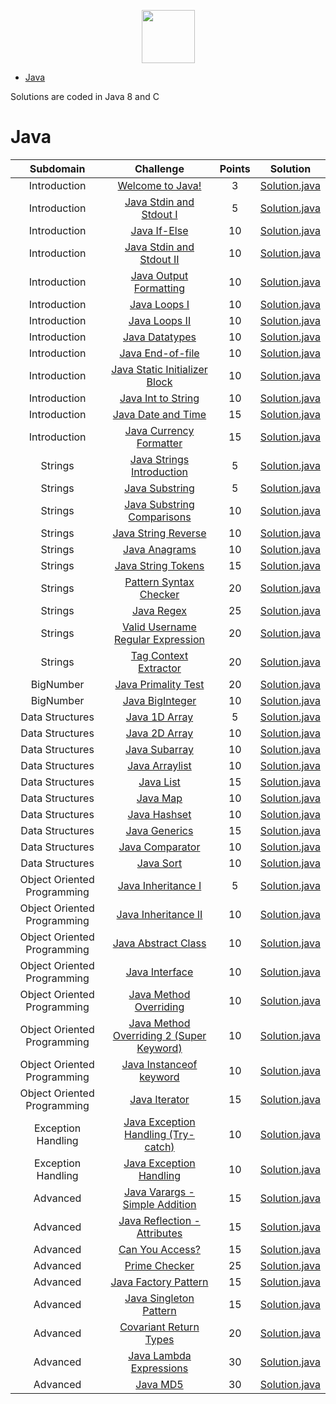 <p align="center">
    <a href="https://www.hackerrank.com/RodneyShag">
        <img height=85 src="https://d3keuzeb2crhkn.cloudfront.net/hackerrank/assets/styleguide/logo_wordmark-f5c5eb61ab0a154c3ed9eda24d0b9e31.svg">
    </a>
</p>

* [Java](#java)

Solutions are coded in Java 8 and C

# Java

|          Subdomain          |                                                         Challenge                                                        | Points |                                                                                         Solution                                                                                        |
|:---------------------------:|:------------------------------------------------------------------------------------------------------------------------:|:------:|:---------------------------------------------------------------------------------------------------------------------------------------------------------------------------------------:|
|         Introduction        | [Welcome to Java!](https://www.hackerrank.com/challenges/welcome-to-java)                                                |    3   | [Solution.java](https://github.com/martojdk/HackerRank-Solutions/blob/master/Java/Welcome%20to%20Java/Solution.java)
|         Introduction        | [Java Stdin and Stdout I](https://www.hackerrank.com/challenges/java-stdin-and-stdout-1/problem)|5| [Solution.java](https://github.com/martojdk/HackerRank-Solutions/blob/master/Java/Introduction/Java%20Stdin%20and%20Stdout%20I/Solution.java)|
|         Introduction        | [Java If-Else](https://www.hackerrank.com/challenges/java-if-else/problem)|10| [Solution.java](https://github.com/martojdk/HackerRank-Solutions/blob/master/Java/Java%20If-Else/Solution.java)|
|         Introduction        | [Java Stdin and Stdout II](https://www.hackerrank.com/challenges/java-stdin-stdout/problem)|10| [Solution.java](https://github.com/martojdk/HackerRank-Solutions/blob/master/Java/Introduction/Java%20Stdin%20and%20Stdout%20II/Solution.java)|
|         Introduction        | [Java Output Formatting](https://www.hackerrank.com/challenges/java-output-formatting/problem)|10| [Solution.java](https://github.com/martojdk/HackerRank-Solutions/blob/master/Java/Introduction/Java%20Output%20Formatting/Solution.java)|
|         Introduction        | [Java Loops I](https://www.hackerrank.com/challenges/java-loops-i/problem)|10| [Solution.java](https://github.com/martojdk/HackerRank-Solutions/blob/master/Java/Introduction/Java%20Loops%20I/Solution.java)|
|         Introduction        | [Java Loops II](https://www.hackerrank.com/challenges/java-loops/problem)|10| [Solution.java](https://github.com/martojdk/HackerRank-Solutions/blob/master/Java/Introduction/Java%20Loops%20II/Solution.java)|
|         Introduction        | [Java Datatypes](https://www.hackerrank.com/challenges/java-datatypes/problem)|10| [Solution.java](https://github.com/martojdk/HackerRank-Solutions/blob/master/Java/Introduction/Java%20Datatypes/Solution.java)|
|         Introduction        | [Java End-of-file](https://www.hackerrank.com/challenges/java-end-of-file/problem)|10| [Solution.java](https://github.com/martojdk/HackerRank-Solutions/blob/master/Java/Introduction/Java%20End-of-file/Solution.java)|
|         Introduction        | [Java Static Initializer Block](https://www.hackerrank.com/challenges/java-static-initializer-block/problem)|10| [Solution.java](https://github.com/martojdk/HackerRank-Solutions/blob/master/Java/Introduction/Java%20Static%20Initializer%20Block/Solution.java)|
|         Introduction        | [Java Int to String](https://www.hackerrank.com/challenges/java-int-to-string/problem)|10| [Solution.java](https://github.com/martojdk/HackerRank-Solutions/blob/master/Java/Introduction/Java%20Int%20to%20String/Solution.java)|
|         Introduction        | [Java Date and Time](https://www.hackerrank.com/challenges/java-date-and-time/problem)|15| [Solution.java](https://github.com/martojdk/HackerRank-Solutions/blob/master/Java/Introduction/Java%20Date%20and%20Time/Solution.java)|
|         Introduction        | [Java Currency Formatter](https://www.hackerrank.com/challenges/java-currency-formatter/problem)|15| [Solution.java](https://github.com/martojdk/HackerRank-Solutions/blob/master/Java/Introduction/Java%20Currency%20Formatter/Solution.java)|
|         Strings        | [Java Strings Introduction](https://www.hackerrank.com/challenges/java-strings-introduction/problem)|5| [Solution.java](https://github.com/martojdk/HackerRank-Solutions/blob/master/Java/Strings/Java%20Strings%20Introduction/Solution.java)|
|         Strings        | [Java Substring](https://www.hackerrank.com/challenges/java-substring/problem)|5| [Solution.java](https://github.com/martojdk/HackerRank-Solutions/blob/master/Java/Strings/Java%20Substring/Solution.java)|
|         Strings        | [Java Substring Comparisons](https://www.hackerrank.com/challenges/java-string-compare/problem)|10| [Solution.java](https://github.com/martojdk/HackerRank-Solutions/blob/master/Java/Strings/Java%20Substrin%20Comparisons/Solution.java)|
|         Strings        | [Java String Reverse](https://www.hackerrank.com/challenges/java-string-reverse/problem)|10| [Solution.java](https://github.com/martojdk/HackerRank-Solutions/blob/master/Java/Strings/Java%20String%20Reverse/Solution.java)|
|         Strings        | [Java Anagrams](https://www.hackerrank.com/challenges/java-anagrams/problem)|10| [Solution.java](https://github.com/martojdk/HackerRank-Solutions/blob/master/Java/Strings/Java%20Anagrams/Solution.java)|
|         Strings        | [Java String Tokens](https://www.hackerrank.com/challenges/java-string-tokens/problem)|15| [Solution.java](https://github.com/martojdk/HackerRank-Solutions/blob/master/Java/Strings/Java%20String%20Tokens/Solution.java)|
|         Strings        | [Pattern Syntax Checker](https://www.hackerrank.com/challenges/pattern-syntax-checker/problem)|20| [Solution.java](https://github.com/martojdk/HackerRank-Solutions/blob/master/Java/Strings/Pattern%20Syntax%20Checker/Solution.java)|
|         Strings        | [Java Regex](https://www.hackerrank.com/challenges/pattern-syntax-checker/problem)|25| [Solution.java](https://github.com/martojdk/HackerRank-Solutions/blob/master/Java/Strings/Java%20Regex/Solution.java)|
|         Strings        | [Valid Username Regular Expression](https://www.hackerrank.com/challenges/valid-username-checker/problem)|20| [Solution.java](https://github.com/martojdk/HackerRank-Solutions/blob/master/Java/Strings/Valid%20Username%20Regular%20Expression/Solution.java)|
|         Strings        | [Tag Context Extractor](https://www.hackerrank.com/challenges/tag-content-extractor/problem)|20| [Solution.java](https://github.com/martojdk/HackerRank-Solutions/blob/master/Java/Strings/Tag%20Context%20Extractor/Solution.java)|
|         BigNumber        | [Java Primality Test](https://www.hackerrank.com/challenges/java-primality-test/problem)|20| [Solution.java](https://github.com/martojdk/HackerRank-Solutions/blob/master/Java/BigNumber/Java%20Primality%20Test/Solution.java)|
|         BigNumber        | [Java BigInteger](https://www.hackerrank.com/challenges/java-biginteger/problem)|10| [Solution.java](https://github.com/martojdk/HackerRank-Solutions/blob/master/Java/BigNumber/Java%20BigInteger/Solution.java)|
|         Data Structures        | [Java 1D Array](https://www.hackerrank.com/challenges/java-1d-array-introduction/problem)|5| [Solution.java](https://github.com/martojdk/HackerRank-Solutions/blob/master/Java/Data%20Structures/Java%201D%20Array/Solution.java)|
|         Data Structures        | [Java 2D Array](https://www.hackerrank.com/challenges/java-2d-array/problem)|10| [Solution.java](https://github.com/martojdk/HackerRank-Solutions/blob/master/Java/Data%20Structures/Java%202D%20Array/Solution.java)|
|         Data Structures        | [Java Subarray](https://www.hackerrank.com/challenges/java-negative-subarray/problem)|10| [Solution.java](https://github.com/martojdk/HackerRank-Solutions/blob/master/Java/Data%20Structures/Java%20Subarray/Solution.java)|
|         Data Structures        | [Java Arraylist](https://www.hackerrank.com/challenges/java-arraylist/problem)|10| [Solution.java](https://github.com/martojdk/HackerRank-Solutions/blob/master/Java/Data%20Structures/Java%20Arraylist/Solution.java)|
|         Data Structures        | [Java List](https://www.hackerrank.com/challenges/java-list/problem)|15| [Solution.java](https://github.com/martojdk/HackerRank-Solutions/blob/master/Java/Data%20Structures/Java%20List/Solution.java)|
|         Data Structures        | [Java Map](https://www.hackerrank.com/challenges/phone-book/problem)|10| [Solution.java](https://github.com/martojdk/HackerRank-Solutions/blob/master/Java/Data%20Structures/Java%20Map/Solution.java)|
|         Data Structures        | [Java Hashset](https://www.hackerrank.com/challenges/java-hashset/problem)|10| [Solution.java](https://github.com/martojdk/HackerRank-Solutions/blob/master/Java/Data%20Structures/Java%20Hashset/Solution.java)|
|         Data Structures        | [Java Generics](https://www.hackerrank.com/challenges/java-generics/problem)|15| [Solution.java](https://github.com/martojdk/HackerRank-Solutions/blob/master/Java/Data%20Structures/Java%20Generics/Solution.java)|
|         Data Structures        | [Java Comparator](https://www.hackerrank.com/challenges/java-comparator/problem)|10| [Solution.java](https://github.com/martojdk/HackerRank-Solutions/blob/master/Java/Data%20Structures/Java%20Comparator/Solution.java)|
|         Data Structures        | [Java Sort](https://www.hackerrank.com/challenges/java-sort/problem)|10| [Solution.java](https://github.com/martojdk/HackerRank-Solutions/blob/master/Java/Data%20Structures/Java%20Sort/Solution.java)|
|         Object Oriented Programming        | [Java Inheritance I](https://www.hackerrank.com/challenges/java-inheritance-1/problem)|5| [Solution.java](https://github.com/martojdk/HackerRank-Solutions/blob/master/Java/Object%20Oriented%20Programming/Java%20Inheritance%20I/Solution.java)|
|         Object Oriented Programming        | [Java Inheritance II](https://www.hackerrank.com/challenges/java-inheritance-2/problem)|10| [Solution.java](https://github.com/martojdk/HackerRank-Solutions/blob/master/Java/Object%20Oriented%20Programming/Java%20Inheritance%20II/Solution.java)|
|         Object Oriented Programming        | [Java Abstract Class](https://www.hackerrank.com/challenges/java-abstract-class/problem)|10| [Solution.java](https://github.com/martojdk/HackerRank-Solutions/blob/master/Java/Object%20Oriented%20Programming/Java%20Abstract%20Class/Solution.java)|
|         Object Oriented Programming        | [Java Interface](https://www.hackerrank.com/challenges/java-interface/problem)|10| [Solution.java](https://github.com/martojdk/HackerRank-Solutions/blob/master/Java/Object%20Oriented%20Programming/Java%20Interface/Solution.java)|
|         Object Oriented Programming        | [Java Method Overriding](https://www.hackerrank.com/challenges/java-method-overriding/problem)|10| [Solution.java](https://github.com/martojdk/HackerRank-Solutions/blob/master/Java/Object%20Oriented%20Programming/Java%20Method%20Overriding/Solution.java)|
|         Object Oriented Programming        | [Java Method Overriding 2 (Super Keyword)](https://www.hackerrank.com/challenges/java-method-overriding-2-super-keyword/problem)|10| [Solution.java](https://github.com/martojdk/HackerRank-Solutions/blob/master/Java/Object%20Oriented%20Programming/Java%20Method%20Overriding%202(Super%20Keyword)/Solution.java)|
|         Object Oriented Programming        | [Java Instanceof keyword](https://www.hackerrank.com/challenges/java-instanceof-keyword/problem)|10| [Solution.java](https://github.com/martojdk/HackerRank-Solutions/blob/master/Java/Object%20Oriented%20Programming/Java%20Instanceof%20keyword/Solution.java)|
|         Object Oriented Programming        | [Java Iterator](https://www.hackerrank.com/challenges/java-iterator/problem)|15| [Solution.java](https://github.com/martojdk/HackerRank-Solutions/blob/master/Java/Object%20Oriented%20Programming/Java%20Iterator/Solution.java)|
|         Exception Handling        | [Java Exception Handling (Try-catch)](https://www.hackerrank.com/challenges/java-exception-handling-try-catch/problem)|10| [Solution.java](https://github.com/martojdk/HackerRank-Solutions/blob/master/Java/Exception%20Handling/Java%20Exception%20Handling%20(Try-catch)/Solution.java)|
|         Exception Handling        | [Java Exception Handling](https://www.hackerrank.com/challenges/java-exception-handling/problem)|10| [Solution.java](https://github.com/martojdk/HackerRank-Solutions/blob/master/Java/Exception%20Handling/Java%20Exception%20Handling/Solution.java)|
|         Advanced        | [Java Varargs - Simple Addition](https://www.hackerrank.com/challenges/simple-addition-varargs/problem)|15| [Solution.java](https://github.com/martojdk/HackerRank-Solutions/blob/master/Java/Advanced/Java%20Varargs%20-%20Simple%20Addition/Solution.java)|
|         Advanced        | [Java Reflection - Attributes](https://www.hackerrank.com/challenges/java-reflection-attributes/problem)|15| [Solution.java](https://github.com/martojdk/HackerRank-Solutions/blob/master/Java/Advanced/Java%20Reflection%20-%20Attributes/Solution.java)|
|         Advanced        | [Can You Access?](https://www.hackerrank.com/challenges/can-you-access/problem)|15| [Solution.java](https://github.com/martojdk/HackerRank-Solutions/blob/master/Java/Advanced/Can%20You%20Access/Solution.java)|
|         Advanced        | [Prime Checker](https://www.hackerrank.com/challenges/prime-checker/problem)|25| [Solution.java](https://github.com/martojdk/HackerRank-Solutions/blob/master/Java/Advanced/Prime%20Checker/Solution.java)|
|         Advanced        | [Java Factory Pattern](https://www.hackerrank.com/challenges/java-factory/problem)|15| [Solution.java](https://github.com/martojdk/HackerRank-Solutions/blob/master/Java/Advanced/Java%20Factory%20Pattern/Solution.java)|
|         Advanced        | [Java Singleton Pattern](https://www.hackerrank.com/challenges/java-singleton/problem)|15| [Solution.java](https://github.com/martojdk/HackerRank-Solutions/blob/master/Java/Advanced/Java%20Singleton%20Pattern/Solution.java)|
|         Advanced        | [Covariant Return Types](https://www.hackerrank.com/challenges/java-covariance/problem)|20| [Solution.java](https://github.com/martojdk/HackerRank-Solutions/blob/master/Java/Advanced/Covariant%20Return%20Types/Solution.java)|
|         Advanced        | [Java Lambda Expressions](https://www.hackerrank.com/challenges/java-lambda-expressions/problem)|30| [Solution.java](https://github.com/martojdk/HackerRank-Solutions/blob/master/Java/Advanced/Java%20Lambda%20Expressions/Solution.java)|
|         Advanced        | [Java MD5](https://www.hackerrank.com/challenges/java-md5/problem)|30| [Solution.java](https://github.com/martojdk/HackerRank-Solutions/blob/master/Java/Advanced/Java%20MD5/Solution.java)|